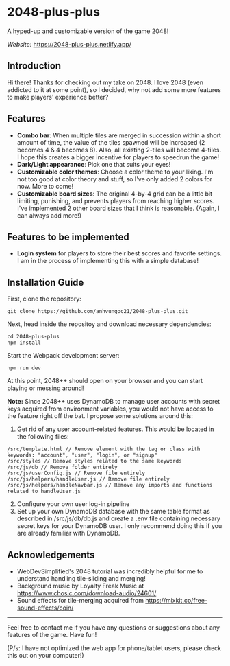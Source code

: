 # 2048-plus-plus

A hyped-up and customizable version of the game 2048!

_Website:_ https://2048-plus-plus.netlify.app/

## Introduction

Hi there! Thanks for checking out my take on 2048. I love 2048 (even addicted to it at some point), so I decided, why not add some more features to make players' experience better?

## Features

- **Combo bar**: When multiple tiles are merged in succession within a short amount of time, the value of the tiles spawned will be increased (2 becomes 4 & 4 becomes 8). Also, all existing 2-tiles will become 4-tiles. I hope this creates a bigger incentive for players to speedrun the game!
- **Dark/Light appearance**: Pick one that suits your eyes!
- **Customizable color themes**: Choose a color theme to your liking. I'm not too good at color theory and stuff, so I've only added 2 colors for now. More to come!
- **Customizable board sizes**: The original 4-by-4 grid can be a little bit limiting, punishing, and prevents players from reaching higher scores. I've implemented 2 other board sizes that I think is reasonable. (Again, I can always add more!)

## Features to be implemented

- **Login system** for players to store their best scores and favorite settings. I am in the process of implementing this with a simple database!

## Installation Guide

First, clone the repository:

```
git clone https://github.com/anhvungoc21/2048-plus-plus.git
```

Next, head inside the repositoy and download necessary dependencies:

```
cd 2048-plus-plus
npm install
```

Start the Webpack development server:

```
npm run dev
```

At this point, 2048++ should open on your browser and you can start playing or messing around!

**Note:** Since 2048++ uses DynamoDB to manage user accounts with secret keys acquired from environment variables, you would not have access to the feature right off the bat. I propose some solutions around this:

1. Get rid of any user account-related features. This would be located in the following files:

```
/src/template.html // Remove element with the tag or class with keywords: "account", "user", "login", or "signup"
/src/styles // Remove styles related to the same keywords
/src/js/db // Remove folder entirely
/src/js/userConfig.js // Remove file entirely
/src/js/helpers/handleUser.js // Remove file entirely
/src/js/helpers/handleNavbar.js // Remove any imports and functions related to handleUser.js
```

2. Configure your own user log-in pipeline
3. Set up your own DynamoDB database with the same table format as described in /src/js/db/db.js and create a .env file containing necessary secret keys for your DynamoDB user. I only recommend doing this if you are already familiar with DynamoDB.

## Acknowledgements

- WebDevSimplified's 2048 tutorial was incredibly helpful for me to understand handling tile-sliding and merging!
- Background music by Loyalty Freak Music at https://www.chosic.com/download-audio/24601/
- Sound effects for tile-merging acquired from https://mixkit.co/free-sound-effects/coin/

---

Feel free to contact me if you have any questions or suggestions about any features of the game. Have fun!

(P/s: I have not optimized the web app for phone/tablet users, please check this out on your computer!)
